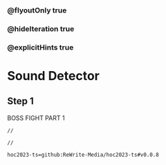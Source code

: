 ### @flyoutOnly true
### @hideIteration true
### @explicitHints true

# Sound Detector

## Step 1
BOSS FIGHT PART 1

```ghost
//
```
```template
//
```

```package
hoc2023-ts=github:ReWrite-Media/hoc2023-ts#v0.0.8
```